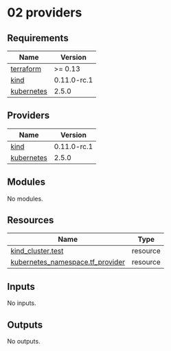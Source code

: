 # 02 providers

## Requirements

| Name | Version |
|------|---------|
| <a name="requirement_terraform"></a> [terraform](#requirement\_terraform) | >= 0.13 |
| <a name="requirement_kind"></a> [kind](#requirement\_kind) | 0.11.0-rc.1 |
| <a name="requirement_kubernetes"></a> [kubernetes](#requirement\_kubernetes) | 2.5.0 |

## Providers

| Name | Version |
|------|---------|
| <a name="provider_kind"></a> [kind](#provider\_kind) | 0.11.0-rc.1 |
| <a name="provider_kubernetes"></a> [kubernetes](#provider\_kubernetes) | 2.5.0 |

## Modules

No modules.

## Resources

| Name | Type |
|------|------|
| [kind_cluster.test](https://registry.terraform.io/providers/justenwalker/kind/0.11.0-rc.1/docs/resources/cluster) | resource |
| [kubernetes_namespace.tf_provider](https://registry.terraform.io/providers/hashicorp/kubernetes/2.5.0/docs/resources/namespace) | resource |

## Inputs

No inputs.

## Outputs

No outputs.
